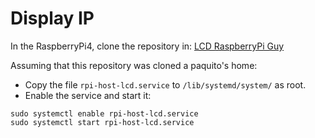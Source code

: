 # Display IP

In the RaspberryPi4, clone the repository in:
[LCD RaspberryPi Guy](https://github.com/the-raspberry-pi-guy/lcd)

Assuming that this repository was cloned a paquito's home:

* Copy the file ```rpi-host-lcd.service``` to ```/lib/systemd/system/``` as root.
* Enable the service and start it:
```
sudo systemctl enable rpi-host-lcd.service
sudo systemctl start rpi-host-lcd.service
```

